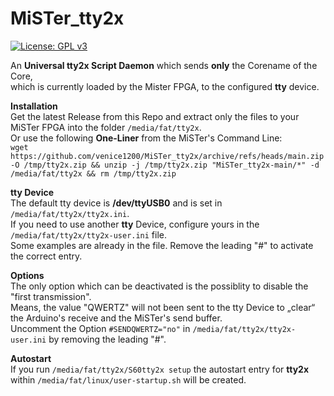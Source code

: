 # MiSTer_tty2x  
[![License: GPL v3](https://img.shields.io/badge/License-GPLv3-blue.svg)](https://github.com/venice1200/MiSTer_tty2oled/blob/main/LICENSE)  
  
An **Universal tty2x Script Daemon** which sends **only** the Corename of the Core,  
which is currently loaded by the Mister FPGA, to the configured **tty** device.  
 
**Installation**  
Get the latest Release from this Repo and extract only the files to your MiSTer FPGA into the folder `/media/fat/tty2x`.  
Or use the following **One-Liner** from the MiSTer's Command Line:  
`wget https://github.com/venice1200/MiSTer_tty2x/archive/refs/heads/main.zip -O /tmp/tty2x.zip && unzip -j /tmp/tty2x.zip "MiSTer_tty2x-main/*" -d /media/fat/tty2x && rm /tmp/tty2x.zip`  
  
**tty Device**  
The default tty device is **/dev/ttyUSB0** and is set in `/media/fat/tty2x/tty2x.ini`.  
If you need to use another **tty** Device, configure yours in the `/media/fat/tty2x/tty2x-user.ini` file.  
Some examples are already in the file. Remove the leading "#" to activate the correct entry.  
  
**Options**  
The only option which can be deactivated is the possiblity to disable the "first transmission".  
Means, the value "QWERTZ" will not been sent to the tty Device to „clear“ the Arduino's receive and the MiSTer's send buffer.  
Uncomment the Option `#SENDQWERTZ="no"` in `/media/fat/tty2x/tty2x-user.ini` by removing the leading "#".  
  
**Autostart**  
If you run `/media/fat/tty2x/S60tty2x setup` the autostart entry for **tty2x**  
within `/media/fat/linux/user-startup.sh` will be created.  
